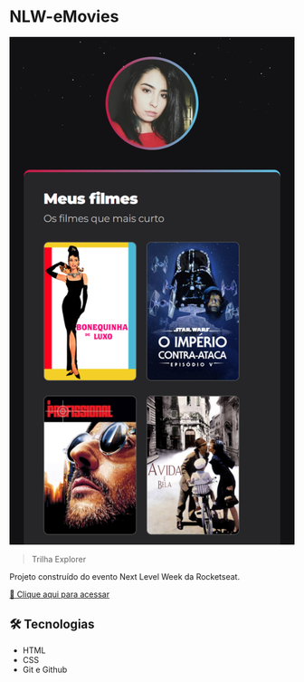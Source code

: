 # NLW-eMovies

![Preview](./.github/preview.png)

> Trilha Explorer

Projeto construído do evento Next Level Week da Rocketseat.

[🔗 Clique aqui para acessar](https://larissa-meirelles.github.io/NLW-eMovies/)

## 🛠️ Tecnologias

- HTML
- CSS
- Git e Github
